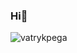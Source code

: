 ### Hi👋
<p><img src="https://github-readme-stats.vercel.app/api/top-langs?username=vatrykpega&amp;show_icons=true&amp;locale=en&amp;layout=compact" style="background:transparent" alt="vatrykpega" align="center" /></p>
